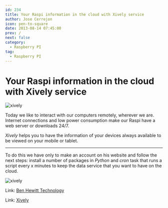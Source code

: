 ```yaml
---
id: 234
title: Your Raspi information in the cloud with Xively service
author: Jose Cerrejon
icon: pen-to-square
date: 2013-08-14 07:45:00
prev: /
next: false
category:
  - Raspberry PI
tag:
  - Raspberry PI
---
```


# Your Raspi information in the cloud with Xively service

![xively](/images/2013/08/xively1.jpg)

Today we like to interact with our computers remotely, wherever we are. Internet connections and low power consumption make our Raspi have a web server or downloads 24/7.

*Xively* helps you to have the information of your devices always available to be viewed on your mobile or tablet.
- - -
To do this we have only to make an account on his website and follow the next steps: install a number of packages in *Python* and *cron* task that runs a script every x minutes to keep the data service that you want to have on the cloud.

![xively](/images/2013/08/xively2.jpg)

Link: [Ben Hewitt Technology](https://sites.google.com/site/benhewitttechnology/raspberry-pi-with-xivley)

Link: [Xively](https://xively.com)